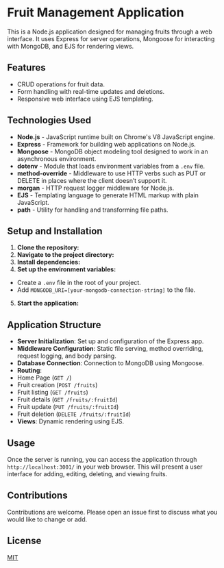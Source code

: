 # Fruit Management Application

This is a Node.js application designed for managing fruits through a web interface. It uses Express for server operations, Mongoose for interacting with MongoDB, and EJS for rendering views.

## Features

-   CRUD operations for fruit data.
-   Form handling with real-time updates and deletions.
-   Responsive web interface using EJS templating.

## Technologies Used

-   **Node.js** - JavaScript runtime built on Chrome's V8 JavaScript engine.
-   **Express** - Framework for building web applications on Node.js.
-   **Mongoose** - MongoDB object modeling tool designed to work in an asynchronous environment.
-   **dotenv** - Module that loads environment variables from a `.env` file.
-   **method-override** - Middleware to use HTTP verbs such as PUT or DELETE in places where the client doesn’t support it.
-   **morgan** - HTTP request logger middleware for Node.js.
-   **EJS** - Templating language to generate HTML markup with plain JavaScript.
-   **path** - Utility for handling and transforming file paths.

## Setup and Installation

1. **Clone the repository:**
2. **Navigate to the project directory:**
3. **Install dependencies:**
4. **Set up the environment variables:**

-   Create a `.env` file in the root of your project.
-   Add `MONGODB_URI=[your-mongodb-connection-string]` to the file.

5. **Start the application:**

## Application Structure

-   **Server Initialization**: Set up and configuration of the Express app.
-   **Middleware Configuration**: Static file serving, method overriding, request logging, and body parsing.
-   **Database Connection**: Connection to MongoDB using Mongoose.
-   **Routing**:
-   Home Page (`GET /`)
-   Fruit creation (`POST /fruits`)
-   Fruit listing (`GET /fruits`)
-   Fruit details (`GET /fruits/:fruitId`)
-   Fruit update (`PUT /fruits/:fruitId`)
-   Fruit deletion (`DELETE /fruits/:fruitId`)
-   **Views**: Dynamic rendering using EJS.

## Usage

Once the server is running, you can access the application through `http://localhost:3001/` in your web browser. This will present a user interface for adding, editing, deleting, and viewing fruits.

## Contributions

Contributions are welcome. Please open an issue first to discuss what you would like to change or add.

## License

[MIT](https://opensource.org/licenses/MIT)
